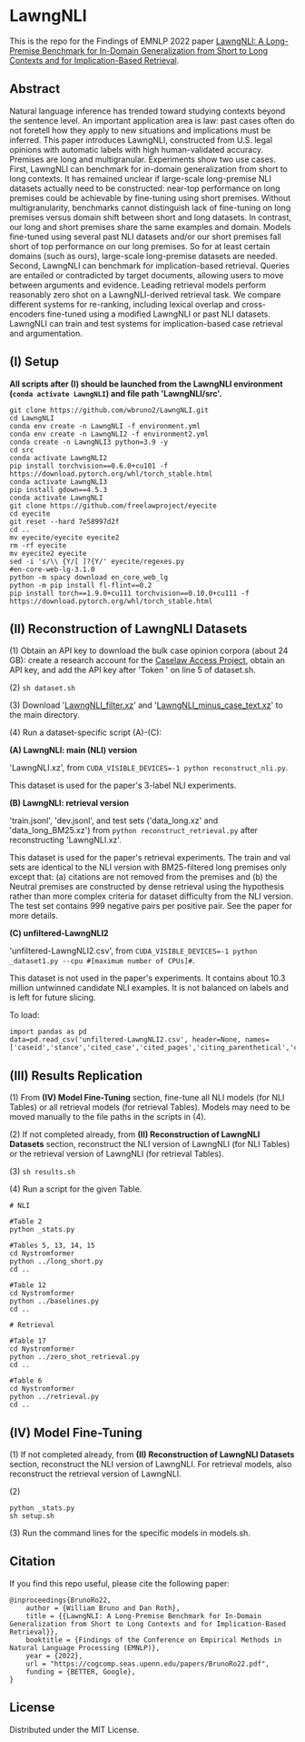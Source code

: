 # **LawngNLI**

This is the repo for the Findings of EMNLP 2022 paper [LawngNLI: A Long-Premise Benchmark for In-Domain Generalization from Short to Long Contexts and for Implication-Based Retrieval]().



## **Abstract**

Natural language inference has trended toward studying contexts beyond the sentence level. An important application area is law: past cases often do not foretell how they apply to new situations and implications must be inferred. This paper introduces LawngNLI, constructed from U.S. legal opinions with automatic labels with high human-validated accuracy. Premises are long and multigranular. Experiments show two use cases. First, LawngNLI can benchmark for in-domain generalization from short to long contexts. It has remained unclear if large-scale long-premise NLI datasets actually need to be constructed: near-top performance on long premises could be achievable by fine-tuning using short premises. Without multigranularity, benchmarks cannot distinguish lack of fine-tuning on long premises versus domain shift between short and long datasets. In contrast, our long and short premises share the same examples and domain. Models fine-tuned using several past NLI datasets and/or our short premises fall short of top performance on our long premises. So for at least certain domains (such as ours), large-scale long-premise datasets are needed. Second, LawngNLI can benchmark for implication-based retrieval. Queries are entailed or contradicted by target documents, allowing users to move between arguments and evidence. Leading retrieval models perform reasonably zero shot on a LawngNLI-derived retrieval task. We compare different systems for re-ranking, including lexical overlap and cross-encoders fine-tuned using a modified LawngNLI or past NLI datasets. LawngNLI can train and test systems for implication-based case retrieval and argumentation.



## **(I) Setup**

**All scripts after (I) should be launched from the LawngNLI environment (`conda activate LawngNLI`) and file path 'LawngNLI/src'.**

```
git clone https://github.com/wbruno2/LawngNLI.git
cd LawngNLI
conda env create -n LawngNLI -f environment.yml
conda env create -n LawngNLI2 -f environment2.yml
conda create -n LawngNLI3 python=3.9 -y
cd src
conda activate LawngNLI2
pip install torchvision==0.6.0+cu101 -f https://download.pytorch.org/whl/torch_stable.html
conda activate LawngNLI3
pip install gdown==4.5.3
conda activate LawngNLI
git clone https://github.com/freelawproject/eyecite
cd eyecite
git reset --hard 7e58997d2f
cd ..
mv eyecite/eyecite eyecite2
rm -rf eyecite
mv eyecite2 eyecite
sed -i 's/\\ {Y/[ ]?{Y/' eyecite/regexes.py
#en-core-web-lg-3.1.0
python -m spacy download en_core_web_lg
python -m pip install fl-flint==0.2
pip install torch==1.9.0+cu111 torchvision==0.10.0+cu111 -f https://download.pytorch.org/whl/torch_stable.html
```

## **(II) Reconstruction of LawngNLI Datasets**

(1) Obtain an API key to download the bulk case opinion corpora (about 24 GB): create a research account for the [Caselaw Access Project](https://case.law/), obtain an API key, and add the API key after 'Token ' on line 5 of dataset.sh.

(2) `sh dataset.sh`

(3) Download '[LawngNLI_filter.xz](https://drive.google.com/file/d/1fPuOkMCSpJeoP4NYcVcbFIywnSNlAKKx/view?usp=share_link)' and '[LawngNLI_minus_case_text.xz](https://drive.google.com/file/d/1FltJduz-zD1n7eR3lQHufL_SMCpzEDAM/view?usp=share_link)' to the main directory.

(4) Run a dataset-specific script (A)-(C):



**(A) LawngNLI: main (NLI) version**

'LawngNLI.xz', from `CUDA_VISIBLE_DEVICES=-1 python reconstruct_nli.py`.

This dataset is used for the paper's 3-label NLI experiments.



**(B) LawngNLI: retrieval version**

'train.jsonl', 'dev.jsonl', and test sets ('data_long.xz' and 'data_long_BM25.xz') from `python reconstruct_retrieval.py` after reconstructing 'LawngNLI.xz'.

This dataset is used for the paper's retrieval experiments. The train and val sets are identical to the NLI version with BM25-filtered long premises only except that: (a) citations are not removed from the premises and (b) the Neutral premises are constructed by dense retrieval using the hypothesis rather than more complex criteria for dataset difficulty from the NLI version. The test set contains 999 negative pairs per positive pair. See the paper for more details.



**(C) unfiltered-LawngNLI2**

'unfiltered-LawngNLI2.csv', from `CUDA_VISIBLE_DEVICES=-1 python _dataset1.py --cpu #[maximum number of CPUs]#`.

This dataset is not used in the paper's experiments. It contains about 10.3 million untwinned candidate NLI examples. It is not balanced on labels and is left for future slicing.

To load:

```
import pandas as pd
data=pd.read_csv('unfiltered-LawngNLI2.csv', header=None, names=['caseid','stance','cited_case','cited_pages','citing_parenthetical','case_history_flag','contradicted_parenthetical'])
```


## **(III) Results Replication**

(1) From **(IV) Model Fine-Tuning** section, fine-tune all NLI models (for NLI Tables) or all retrieval models (for retrieval Tables). Models may need to be moved manually to the file paths in the scripts in (4).

(2) If not completed already, from **(II) Reconstruction of LawngNLI Datasets** section, reconstruct the NLI version of LawngNLI (for NLI Tables) or the retrieval version of LawngNLI (for retrieval Tables).

(3) `sh results.sh`

(4) Run a script for the given Table.

```
# NLI

#Table 2
python _stats.py

#Tables 5, 13, 14, 15
cd Nystromformer
python ../long_short.py
cd ..

#Table 12
cd Nystromformer
python ../baselines.py
cd ..

# Retrieval

#Table 17
cd Nystromformer
python ../zero_shot_retrieval.py
cd ..

#Table 6
cd Nystromformer
python ../retrieval.py
cd ..
```



## **(IV) Model Fine-Tuning**

(1) If not completed already, from **(II) Reconstruction of LawngNLI Datasets** section, reconstruct the NLI version of LawngNLI. For retrieval models, also reconstruct the retrieval version of LawngNLI.

(2) 

```
python _stats.py
sh setup.sh
```

(3) Run the command lines for the specific models in models.sh.



## **Citation**

If you find this repo useful, please cite the following paper:

```
@inproceedings{BrunoRo22,
    author = {William Bruno and Dan Roth},
    title = {{LawngNLI: A Long-Premise Benchmark for In-Domain Generalization from Short to Long Contexts and for Implication-Based Retrieval}},
    booktitle = {Findings of the Conference on Empirical Methods in Natural Language Processing (EMNLP)},
    year = {2022},
    url = "https://cogcomp.seas.upenn.edu/papers/BrunoRo22.pdf",
    funding = {BETTER, Google},
}
```



## **License**

Distributed under the MIT License.
